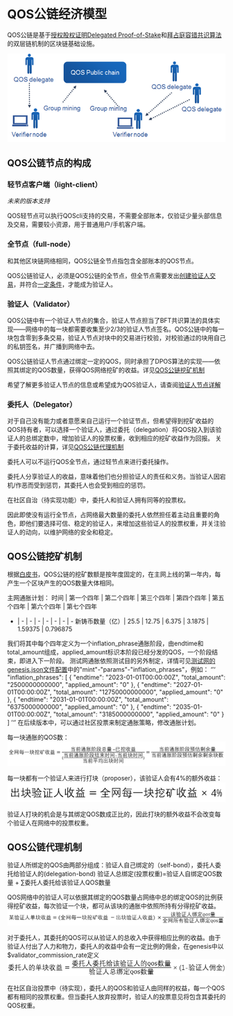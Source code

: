 # QOS公链经济模型

QOS公链是基于[授权股权证明Delegated Proof-of-Stake](https://multicoin.capital/wp-content/uploads/2018/03/DPoS_-Features-and-Tradeoffs.pdf)和[拜占庭容错共识算法](https://en.wikipedia.org/wiki/Byzantine_fault_tolerance)的双层链机制的区块链基础设施。

![QOS经济模型概览](https://github.com/QOSGroup/static/blob/master/eco_overview.png?raw=true)

## QOS公链节点的构成

### 轻节点客户端（light-client）

*未来的版本支持*

QOS轻节点可以执行QOScli支持的交易，不需要全部账本，仅验证少量头部信息及交易，需要较小资源，用于普通用户/手机客户端。

### 全节点（full-node）

和其他区块链网络相同，QOS公链全节点指包含全部账本的QOS节点。

QOS公链验证人，必须是QOS公链的全节点，但全节点需要发出[创建验证人交易](all_about_validators.md#create-validator)，并符合[一定条件](all_about_validators.md#如何成为QOS验证人)，才能成为验证人。

### 验证人（Validator）

QOS公链中有一个验证人节点的集合，验证人节点担当了BFT共识算法的具体实现——网络中的每一块都需要收集至少2/3的验证人节点签名。QOS公链中的每一块包含零到多条交易，验证人节点对块中的交易进行校验，对校验通过的块用自己的私钥签名，并广播到网络中去。

QOS公链验证人节点通过绑定一定的QOS，同时承担了DPOS算法的实现——依照其绑定的QOS数量，获得QOS网络挖矿的收益。详见[QOS公链挖矿机制](#QOS公链挖矿机制)

希望了解更多验证人节点的信息或希望成为QOS验证人，请查阅[验证人节点详解](all_about_validators.md)

### 委托人（Delegator）

对于自己没有能力或者意愿来自己运行一个验证节点，但希望得到挖矿收益的QOS持有者，可以选择一个验证人，通过委托（delegation）将QOS投入到该验证人的总绑定数中，增加验证人的投票权重，收到相应的挖矿收益作为回报。
关于委托收益的计算，详见[QOS公链代理机制](#QOS公链代理机制)

委托人可以不运行QOS全节点，通过轻节点来进行委托操作。

委托人分享验证人的收益，意味着他们也分担验证人的责任和义务。当验证人因宕机/作恶而受到惩罚，其委托人也会受到相应的惩罚。

在社区自治（待实现功能）中，委托人和验证人拥有同等的投票权。

因此即使没有运行全节点，占网络最大数量的委托人依然担任着主动且重要的角色，即他们要选择可信、稳定的验证人，来增加这些验证人的投票权重，并关注验证人的动向，以维护网络的安全和稳定。

## QOS公链挖矿机制

根据[白皮书](https://github.com/QOSGroup/whitepaper)，QOS公链的挖矿数额是按年度固定的，在主网上线的第一年内，每产生一个区块产生的QOS数量大体相同。

主网通胀计划：
时间 | 第一个四年 | 第二个四年 | 第三个四年 | 第四个四年 | 第五个四年 | 第六个四年 | 第七个四年
- | - | - | - | - | - | - | -
新铸币数量（亿）| 25.5 | 12.75 | 6.375 | 3.1875 | 1.59375 | 0.796875

我们将其中每个四年定义为一个inflation_phrase通胀阶段，由endtime和total_amount组成，applied_amount标识本阶段已经分发的QOS，一个阶段结束，即进入下一阶段。
测试网通胀依照测试目的另外制定，详情可见[测试网的genesis.json文件配置](https://github.com/QOSGroup/qos-testnets)中的"mint"-"params"-"inflation_phrases"，例如：
‘’‘
        "inflation_phrases": [
          {
            "endtime": "2023-01-01T00:00:00Z",
            "total_amount": "2500000000000",
            "applied_amount": "0"
          },
          {
            "endtime": "2027-01-01T00:00:00Z",
            "total_amount": "12750000000000",
            "applied_amount": "0"
          },
          {
            "endtime": "2031-01-01T00:00:00Z",
            "total_amount": "6375000000000",
            "applied_amount": "0"
          },
          {
            "endtime": "2035-01-01T00:00:00Z",
            "total_amount": "3185000000000",
            "applied_amount": "0"
          }
        ]
’‘’
在后续版本中，可以通过社区投票来制定通胀策略，修改通胀计划。

每一块通胀的QOS数：
![每一块的通胀总量](rewardPerBlock.png)

每一块都有一个验证人来进行打块（proposer），该验证人会有4%的额外收益：
![出块验证人收益](proposerReward.png)

验证人打块的机会是与其绑定QOS数成正比的，因此打块的额外收益不会改变每个验证人在网络中的投票权重。

## QOS公链代理机制
验证人所绑定的QOS由两部分组成：验证人自己绑定的（self-bond），委托人委托给验证人的(delegation-bond)
验证人总绑定(投票权重)=验证人自绑定QOS数量 + ∑委托人委托给该验证人QOS数量

QOS网络中的验证人可以依据其绑定的QOS数量占网络中总的绑定QOS的比例获得挖矿收益，每次验证一个块，都可从该块的通胀中依照所持有分得挖矿收益。
![验证人签块收益](validatorReward.png)

对于委托人，其委托的QOS可以从验证人的总收入中获得相应比例的收益。由于验证人付出了人力和物力，委托人的收益中会有一定比例的佣金，在genesis中以$validator_commission_rate定义
![委托人每块收益](delegatorReward.png)

在社区自治投票中（待实现），委托人的QOS和验证人由同样的权益，每一个QOS都有相同的投票权重。但当委托人放弃投票时，验证人的投票意见将包含其委托的QOS权重。
